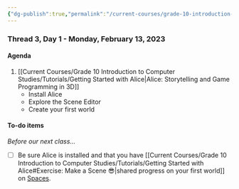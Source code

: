 ```yaml
---
{"dg-publish":true,"permalink":"/current-courses/grade-10-introduction-to-computer-studies/section-1/thread-3/day-1/","dgHomeLink":false}
---
```


### Thread 3, Day 1 - Monday, February 13, 2023
#### Agenda

1. [[Current Courses/Grade 10 Introduction to Computer Studies/Tutorials/Getting Started with Alice|Alice: Storytelling and Game Programming in 3D]]
	- Install Alice
	- Explore the Scene Editor
	- Create your first world

#### To-do items
*Before our next class...*

- [ ] Be sure Alice is installed and that you have [[Current Courses/Grade 10 Introduction to Computer Studies/Tutorials/Getting Started with Alice#Exercise: Make a Scene 😎|shared progress on your first world]] on [Spaces](https://ca.spacesedu.com/).